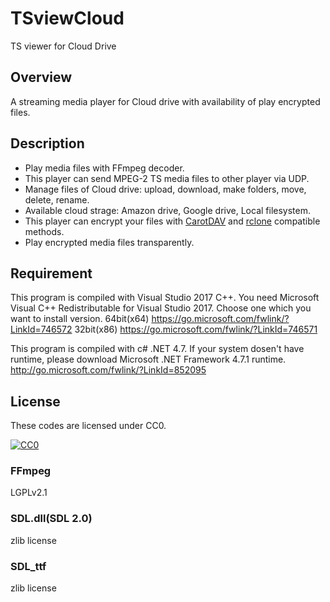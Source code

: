 # TSviewCloud
TS viewer for Cloud Drive

## Overview
A streaming media player for Cloud drive with availability of play encrypted files.

## Description
* Play media files with FFmpeg decoder.
* This player can send MPEG-2 TS media files to other player via UDP.
* Manage files of Cloud drive: upload, download, make folders, move, delete, rename.
* Available cloud strage: Amazon drive, Google drive, Local filesystem.
* This player can encrypt your files with [CarotDAV](http://www.rei.to/carotdav.html "CarotDAV") and [rclone](https://rclone.org/ "rclone") compatible methods.
* Play encrypted media files transparently.

## Requirement
This program is compiled with Visual Studio 2017 C++.
You need Microsoft Visual C++ Redistributable for Visual Studio 2017. 
Choose one which you want to install version.
64bit(x64)
<https://go.microsoft.com/fwlink/?LinkId=746572>
32bit(x86)
<https://go.microsoft.com/fwlink/?LinkId=746571>

This program is compiled with c# .NET 4.7.
If your system dosen't have runtime, please download Microsoft .NET Framework 4.7.1 runtime.
<http://go.microsoft.com/fwlink/?LinkId=852095>

## License
These codes are licensed under CC0.

[![CC0](http://i.creativecommons.org/p/zero/1.0/88x31.png "CC0")](http://creativecommons.org/publicdomain/zero/1.0/deed.en)

### FFmpeg
  LGPLv2.1

### SDL.dll(SDL 2.0)
  zlib license

### SDL_ttf
  zlib license

